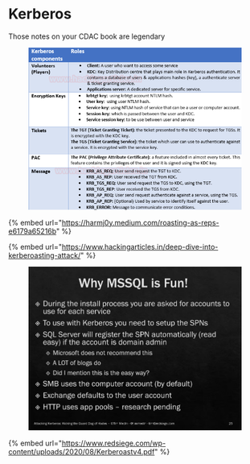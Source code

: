 # Kerberos

Those notes on your CDAC book are legendary

<div align="left"><figure><img src="../../.gitbook/assets/image (1).png" alt=""><figcaption></figcaption></figure></div>

{% embed url="https://harmj0y.medium.com/roasting-as-reps-e6179a65216b" %}

{% embed url="https://www.hackingarticles.in/deep-dive-into-kerberoasting-attack/" %}

<div align="left"><figure><img src="../../.gitbook/assets/image (2).png" alt="" width="563"><figcaption></figcaption></figure></div>

{% embed url="https://www.redsiege.com/wp-content/uploads/2020/08/Kerberoastv4.pdf" %}
